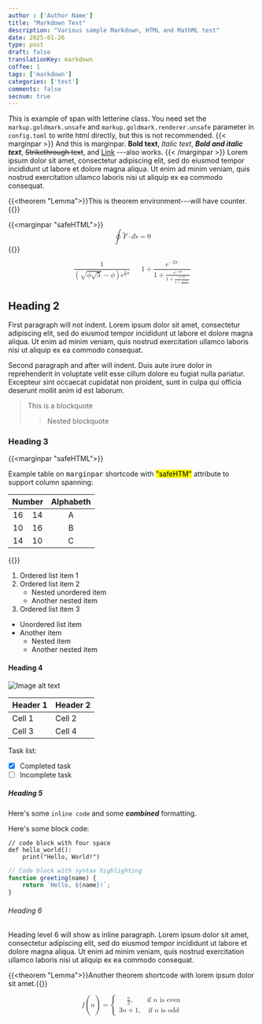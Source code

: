 ```yaml
---
author : ['Author Name']
title: "Markdown Test"
description: "Various sample Markdown, HTML and MathML test"
date: 2025-01-26
type: post
draft: false
translationKey: markdown
coffee: 1
tags: ['markdown']
categories: ['test']
comments: false
secnum: true
---
```


<span class="letterine"><i>T</i>his is example of span with letterine class.</span>
You need set the `markup.goldmark.unsafe` and `markup.goldmark.renderer.unsafe` parameter in `config.toml` to write html directly, but this is not recommended.
{{< marginpar >}}
And this is marginpar.
**Bold text**,
*Italic text*,
***Bold and italic text***,
~~Strikethrough text~~, and
[Link](https://example.com)
---also works.
{{< /marginpar >}}
Lorem ipsum dolor sit amet, consectetur adipiscing elit, sed do eiusmod tempor incididunt ut labore et dolore magna aliqua. Ut enim ad minim veniam, quis nostrud exercitation ullamco laboris nisi ut aliquip ex ea commodo consequat.

{{<theorem "Lemma">}}This is theorem environment---will have counter.{{</theorem>}}

{{<marginpar "safeHTML">}}
<math display="block">
  <semantics>
    <mrow><mstyle scriptlevel="0" displaystyle="true"><mo>∮</mo><mover accent="true"><mrow><mi>F</mi></mrow><mo>⃗</mo></mover><mo>⋅</mo><mi>d</mi><mover accent="true"><mrow><mi>s</mi></mrow><mo>⃗</mo></mover><mo>=</mo><mn>0</mn></mstyle></mrow>
    <annotation encoding="application/x-tex">\displaystyle \oint \vec{F} \cdot d\vec{s}=0</annotation>
  </semantics>
</math>
{{</marginpar>}}

<math class=textwidth display=block>
  <semantics>
    <mrow><mstyle scriptlevel="0" displaystyle="true"><mfrac><mrow><mn>1</mn></mrow><mrow><mo fence="true">(</mo><msqrt><mrow><mi>ϕ</mi><msqrt><mrow><mn>5</mn></mrow></msqrt></mrow></msqrt><mo>−</mo><mi>ϕ</mi><mo fence="true">)</mo><msup><mi>e</mi><mrow><mfrac><mn>2</mn><mn>5</mn></mfrac><mi>π</mi></mrow></msup></mrow></mfrac><mstyle><mspace width="0.1em"></mspace><mpadded width="0px"><mrow><mrow></mrow></mrow></mpadded><mpadded width="0px"><mrow><mrow></mrow></mrow></mpadded><mpadded width="0px"><mrow><mrow></mrow></mrow></mpadded><mspace width="1.5em"></mspace></mstyle><mn>1</mn><mo>+</mo><mfrac><mrow><msup><mi>e</mi><mrow><mo>−</mo><mn>2</mn><mi>π</mi></mrow></msup></mrow><mrow><mn>1</mn><mo>+</mo><mfrac><mrow><msup><mi>e</mi><mrow><mo>−</mo><mn>4</mn><mi>π</mi></mrow></msup></mrow><mrow><mn>1</mn><mo>+</mo><mfrac><mrow><msup><mi>e</mi><mrow><mo>−</mo><mn>6</mn><mi>π</mi></mrow></msup></mrow><mrow><mn>1</mn><mo>+</mo><mfrac><mrow><msup><mi>e</mi><mrow><mo>−</mo><mn>8</mn><mi>π</mi></mrow></msup></mrow><mrow><mn>1</mn><mo>+</mo><mo>⋯</mo></mrow></mfrac></mrow></mfrac></mrow></mfrac></mrow></mfrac></mstyle></mrow>
    <annotation encoding="application/x-tex">\displaystyle \frac{1}{\Bigl(\sqrt{\phi \sqrt{5}}-\phi\Bigr) e^{\frac25 \pi}} \equiv 1+\frac{e^{-2\pi}} {1+\frac{e^{-4\pi}} {1+\frac{e^{-6\pi}} {1+\frac{e^{-8\pi}} {1+\cdots} } } }</annotation>
  </semantics>
</math>

## Heading 2

First paragraph will not indent.
Lorem ipsum dolor sit amet, consectetur adipiscing elit, sed do eiusmod tempor incididunt ut labore et dolore magna aliqua. Ut enim ad minim veniam, quis nostrud exercitation ullamco laboris nisi ut aliquip ex ea commodo consequat.

Second paragraph and after will indent.
Duis aute irure dolor in reprehenderit in voluptate velit esse cillum dolore eu fugiat nulla pariatur. Excepteur sint occaecat cupidatat non proident, sunt in culpa qui officia deserunt mollit anim id est laborum.

> This is a blockquote
>> Nested blockquote

### Heading 3

{{<marginpar "safeHTML">}}
<p>Example table on <kbd>marginpar</kbd> shortcode with <mark>"safeHTM"</mark> attribute to support column spanning:</p>

<table style="width:16rem;text-align:center">
  <thead>
    <tr><th colspan=2>Number</th><th>Alphabeth</th>
  </tr>
  </thead>
  <tbody>
    <tr><td>16</td><td>14</td><td>A</td></tr>
    <tr><td>10</td><td>16</td><td>B</td></tr>
    <tr><td>14</td><td>10</td><td>C</td></tr>
  </tbody>
</table>
{{</marginpar>}}

1. Ordered list item 1
2. Ordered list item 2
   - Nested unordered item
   - Another nested item
3. Ordered list item 3

- Unordered list item
- Another item
  - Nested item
  - Another nested item

#### Heading 4

![Image alt text](https://upload.wikimedia.org/wikipedia/commons/thumb/6/65/Domestic_cat_sitting_by_door.jpg/640px-Domestic_cat_sitting_by_door.jpg)

| Header 1 | Header 2 |
|----------|----------|
| Cell 1   | Cell 2   |
| Cell 3   | Cell 4   |

Task list:
- [x] Completed task
- [ ] Incomplete task

##### Heading 5

Here's some `inline code` and some ***combined*** formatting.

Here's some block code:

    // code block with four space
    def hello_world():
        print("Hello, World!")

```js
// Code block with syntax highlighting
function greeting(name) {
    return `Hello, ${name}!`;
}
```

###### Heading 6

Heading level 6 will show as inline paragraph.
Lorem ipsum dolor sit amet, consectetur adipiscing elit, sed do eiusmod tempor incididunt ut labore et dolore magna aliqua. Ut enim ad minim veniam, quis nostrud exercitation ullamco laboris nisi ut aliquip ex ea commodo consequat.

{{<theorem "Lemma">}}Another theorem shortcode with lorem ipsum dolor sit amet.{{</theorem>}}

<math class=textwidth display=block>
  <semantics>
    <mrow><mstyle scriptlevel="0" displaystyle="true"><mi>f</mi><mo>(</mo><mi>n</mi><mo>)</mo><mo>=</mo><mrow><mo fence="true">{</mo><mtable><mtr><mtd><mstyle scriptlevel="0" displaystyle="false"><mrow><mfrac><mrow><mi>n</mi></mrow><mrow><mn>2</mn></mrow></mfrac><mo separator="true">,</mo></mrow></mstyle></mtd><mtd><mstyle scriptlevel="0" displaystyle="false"><mrow><mtext>if&nbsp;</mtext><mi>n</mi><mtext>&nbsp;is&nbsp;even</mtext></mrow></mstyle></mtd></mtr><mtr><mtd><mstyle scriptlevel="0" displaystyle="false"><mrow><mn>3</mn><mi>n</mi><mo>+</mo><mn>1</mn><mo separator="true">,</mo></mrow></mstyle></mtd><mtd><mstyle scriptlevel="0" displaystyle="false"><mrow><mtext>if&nbsp;</mtext><mi>n</mi><mtext>&nbsp;is&nbsp;odd</mtext></mrow></mstyle></mtd></mtr></mtable></mrow></mstyle></mrow>
    <annotation encoding="application/x-tex">\displaystyle f(n) = \begin{cases} \frac{n}{2}, &amp; \text{if } n\text{ is even} \\ 3n+1, &amp; \text{if } n\text{ is odd} \end{cases}</annotation>
  </semantics>
</math>